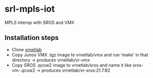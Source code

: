 # srl-mpls-iot
MPLS interop with SROS and VMX

## Installation steps

* Clone [vrnetlab](https://github.com/hellt/vrnetlab)
* Copy Junos VMX .tgz image to vrnetlab/vmx and run 'make' in that directory -> produces vrnetlab/vr-vmx
* Copy SROS .qcow2 image to vrnetlab/sros and name it like sros-vm-<release>.qcow2 -> produces vrnetlab/vr-sros:21.7.R2
